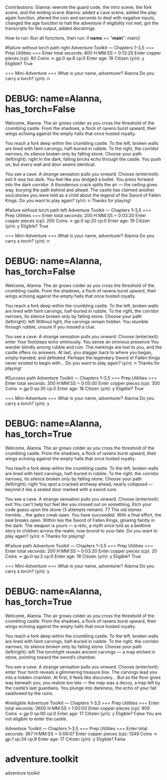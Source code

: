 Contributions:
Gianna: rewrote the guard code, the intro scene, the fork scene, and the ending scene
Alanna: added a cave scene, added the play again function, altered the coin and seconds to deal with negative inputs, changed the age function to halt the adventure if eligibility not met, got the transcripts for the output, added docstrings

How to run:
Run all functions, then run:
if __name__ == "__main__":
  main()

#failure without torch path right
Adventure Toolkit — Chapters 1–3,5
=== Prep Utilities ===
Enter total seconds: 800
H:MM:SS = 0:13:20
Enter copper pieces (cp): 80
Coins → gp:0  sp:8  cp:0
Enter age: 19
Citizen (y/n): y
Eligible? True

=== Mini-Adventure ===
What is your name, adventurer? Alanna
Do you carry a torch? (y/n): n
# DEBUG: name=Alanna, has_torch=False

Welcome, Alanna.
The air grows colder as you cross the threshold of the crumbling castle.
From the shadows, a flock of ravens burst upward, their wings echoing against the empty halls that once hosted royalty.

You reach a fork deep within the crumbling castle.
To the left, broken walls are lined with faint carvings, half-buried in rubble.
To the right, the corridor narrows, its silence broken only by falling stone.
Choose your path (left/right): right
In the dark, falling bricks echo through the castle. You push on, but every wall and door seams identical.

You see a cave. A strange sensation pulls you onward.
Choose (enter/exit): exit
It was too dark. You feel like you dodged a bullet.
You press forward into the dark corridor.
A thunderous crack splits the air — the ceiling gives way, burying the path behind and ahead.
The castle has claimed another soul,stories you were told as a child about the legend of the Sword of Fallen Kings.
Do you want to play again? (y/n): n
Thanks for playing!

#failure without torch path left
Adventure Toolkit — Chapters 1–3,5
=== Prep Utilities ===
Enter total seconds: 200
H:MM:SS = 0:03:20
Enter copper pieces (cp): 200
Coins → gp:0  sp:20  cp:0
Enter age: 19
Citizen (y/n): y
Eligible? True

=== Mini-Adventure ===
What is your name, adventurer? Alanna
Do you carry a torch? (y/n): n
# DEBUG: name=Alanna, has_torch=False

Welcome, Alanna.
The air grows colder as you cross the threshold of the crumbling castle.
From the shadows, a flock of ravens burst upward, their wings echoing against the empty halls that once hosted royalty.

You reach a fork deep within the crumbling castle.
To the left, broken walls are lined with faint carvings, half-buried in rubble.
To the right, the corridor narrows, its silence broken only by falling stone.
Choose your path (left/right): left
Without light, the carvings remain hidden. You stumble through rubble, unsure if you missed a clue.

You see a cave. A strange sensation pulls you onward.
Choose (enter/exit): enter
Your footsteps echo ominously. You sense an ominous presence
You wander blindly among rubble and ruin. The markings are lost to you, and the castle offers no answers.
At last, you stagger back to where you began, empty-handed, and defeated. Perhaps the legendary Sword of Fallen Kings never existed to begin with...
Do you want to play again? (y/n): n
Thanks for playing!

#Success path
Adventure Toolkit — Chapters 1–3,5
=== Prep Utilities ===
Enter total seconds: 300
H:MM:SS = 0:05:00
Enter copper pieces (cp): 300
Coins → gp:0  sp:30  cp:0
Enter age: 18
Citizen (y/n): y
Eligible? True

=== Mini-Adventure ===
What is your name, adventurer? Alanna
Do you carry a torch? (y/n): y
# DEBUG: name=Alanna, has_torch=True

Welcome, Alanna.
The air grows colder as you cross the threshold of the crumbling castle.
From the shadows, a flock of ravens burst upward, their wings echoing against the empty halls that once hosted royalty.

You reach a fork deep within the crumbling castle.
To the left, broken walls are lined with faint carvings, half-buried in rubble.
To the right, the corridor narrows, its silence broken only by falling stone.
Choose your path (left/right): right
You spot a cracked archway ahead, nearly collapsed — beyond it lies a sealed door marked with a sword rune.

You see a cave. A strange sensation pulls you onward.
Choose (enter/exit): exit
You can't help but feel like you missed out on something.
Etch your code guess upon the stone (3 attempts remain): 77
The old stones tremble... the gates creak open. You have succeeded.
With a final effort, the seal breaks open. Within lies the Sword of Fallen Kings, glowing faintly in the dark.
The weapon is yours — a relic, a myth once told as a bedtime story to children across the realm, now bound to your fate.
Do you want to play again? (y/n): n
Thanks for playing!

#Failure path
Adventure Toolkit — Chapters 1–3,5
=== Prep Utilities ===
Enter total seconds: 200
H:MM:SS = 0:03:20
Enter copper pieces (cp): 20
Coins → gp:0  sp:2  cp:0
Enter age: 18
Citizen (y/n): y
Eligible? True

=== Mini-Adventure ===
What is your name, adventurer? Alanna
Do you carry a torch? (y/n): y
# DEBUG: name=Alanna, has_torch=True

Welcome, Alanna.
The air grows colder as you cross the threshold of the crumbling castle.
From the shadows, a flock of ravens burst upward, their wings echoing against the empty halls that once hosted royalty.

You reach a fork deep within the crumbling castle.
To the left, broken walls are lined with faint carvings, half-buried in rubble.
To the right, the corridor narrows, its silence broken only by falling stone.
Choose your path (left/right): left
The torchlight reveals ancient carvings — a map etched in stone, pointing toward the sword’s chamber.

You see a cave. A strange sensation pulls you onward.
Choose (enter/exit): enter
Your torch reveals a glimmering treasure box.
The carvings lead you into a hidden chamber. At first, it feels like discovery...
But as the floor gives way beneath you, you realize too late — the map was a decoy, a trap left by the castle’s last guardians.
You plunge into darkness, the echo of your fall swallowed by the ruins.

#ineligible
Adventure Toolkit — Chapters 1–3,5
=== Prep Utilities ===
Enter total seconds: 3600
H:MM:SS = 1:00:00
Enter copper pieces (cp): 900
Coins → gp:0  sp:90  cp:0
Enter age: 17
Citizen (y/n): y
Eligible? False
You are not eligible to enter the castle.


Adventure Toolkit — Chapters 1–3,5
=== Prep Utilities ===
Enter total seconds: 367
H:MM:SS = 0:06:07
Enter copper pieces (cp): 1349
Coins → gp:1  sp:34  cp:9
Enter age: 17
Citizen (y/n): y
Eligible? False


# adventure.toolkit
adventure toolkit
